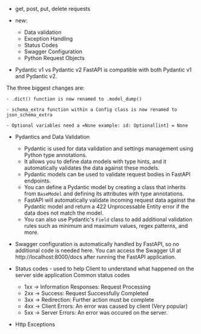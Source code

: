 - get, post, put, delete requests
- new: 
    - Data validation
    - Exception Handling
    - Status Codes
    - Swagger Configuration
    - Python Request Objects

- Pydantic v1 vs Pydantic v2
FastAPI is compatible with both Pydantic v1 and Pydantic v2.

The three biggest changes are:

    - .dict() function is now renamed to .model_dump()

    - schema_extra function within a Config class is now renamed to json_schema_extra

    - Optional variables need a =None example: id: Optional[int] = None

- Pydantics and Data Validation 
    - Pydantic is used for data validation and settings management using Python type annotations.
    - It allows you to define data models with type hints, and it automatically validates the data against these models.
    - Pydantic models can be used to validate request bodies in FastAPI endpoints.
    - You can define a Pydantic model by creating a class that inherits from `BaseModel` and defining its attributes with type annotations.
    - FastAPI will automatically validate incoming request data against the Pydantic model and return a 422 Unprocessable Entity error if the data does not match the model.
    - You can also use Pydantic's `Field` class to add additional validation rules
  such as minimum and maximum values, regex patterns, and more.

- Swagger configuration is automatically handled by FastAPI, so no additional code is needed here.
You can access the Swagger UI at http://localhost:8000/docs after running the FastAPI application.

- Status codes - used to help Client to understand what happened on the server side application
Common status codes 
    - 1xx -> Information Responses: Request Processing
    - 2xx -> Success: Request Successfully Completed
    - 3xx -> Redirection: Further action must be complete
    - 4xx -> Client Errors: An error was caused by client (Very popular)
    - 5xx -> Server Errors: An error was occured on the server.

- Http Exceptions

